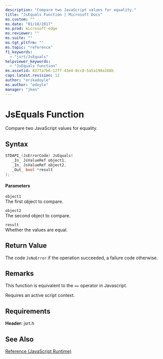 ```yaml
---
description: "Compare two JavaScript values for equality."
title: "JsEquals Function | Microsoft Docs"
ms.custom: ""
ms.date: "01/18/2017"
ms.prod: microsoft-edge
ms.reviewer: ""
ms.suite: ""
ms.tgt_pltfrm: ""
ms.topic: "reference"
f1_keywords: 
  - "jsrt/JsEquals"
helpviewer_keywords: 
  - "JsEquals function"
ms.assetid: 8377a7b6-12ff-43e4-8cc8-5a5a198a168b
caps.latest.revision: 12
author: "erikadoyle"
ms.author: "edoyle"
manager: "jken"
---
```

# JsEquals Function
Compare two JavaScript values for equality.  
  
## Syntax  
  
```cpp  
STDAPI_(JsErrorCode) JsEquals(  
   _In_ JsValueRef object1,  
   _In_ JsValueRef object2,  
   _Out_ bool *result  
);  
```  
  
#### Parameters  
 `object1`  
 The first object to compare.  
  
 `object2`  
 The second object to compare.  
  
 `result`  
 Whether the values are equal.  
  
## Return Value  
 The code `JsNoError` if the operation succeeded, a failure code otherwise.  
  
## Remarks  
 This function is equivalent to the `==` operator in Javascript.  
  
 Requires an active script context.  
  
## Requirements  
 **Header:** jsrt.h  
  
## See Also  
 [Reference (JavaScript Runtime)](../chakra-hosting/reference-javascript-runtime.md)